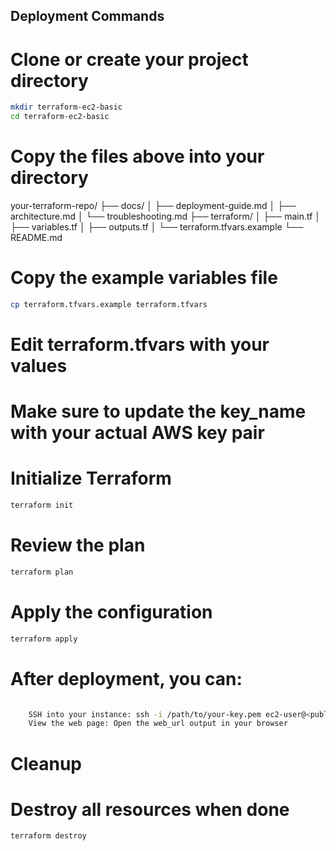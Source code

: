 ## Deployment Commands


# Clone or create your project directory
```bash
mkdir terraform-ec2-basic
cd terraform-ec2-basic
```

# Copy the files above into your directory

your-terraform-repo/
├── docs/
│   ├── deployment-guide.md
│   ├── architecture.md
│   └── troubleshooting.md
├── terraform/
│   ├── main.tf
│   ├── variables.tf
│   ├── outputs.tf
│   └── terraform.tfvars.example
└── README.md

# Copy the example variables file
```bash
cp terraform.tfvars.example terraform.tfvars
```

# Edit terraform.tfvars with your values
# Make sure to update the key_name with your actual AWS key pair

# Initialize Terraform
```bash
terraform init
```

# Review the plan
```bash
terraform plan
```

# Apply the configuration
```bash
terraform apply
```

# After deployment, you can:
```bash

    SSH into your instance: ssh -i /path/to/your-key.pem ec2-user@<public-ip>
    View the web page: Open the web_url output in your browser
```

# Cleanup

# Destroy all resources when done
```bash
terraform destroy
```


